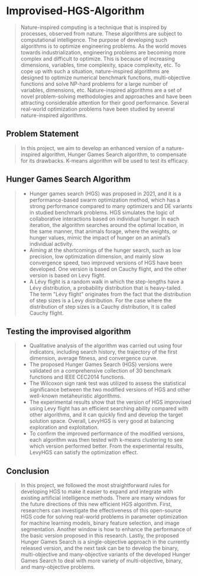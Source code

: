 # Improvised-HGS-Algorithm
> Nature-inspired computing is a technique that is inspired by processes, observed from nature. These algorithms are subject to computational intelligence. The purpose of developing such algorithms is to optimize engineering problems. As the world moves towards industrialization, engineering problems are becoming more complex and difficult to optimize. This is because of increasing dimensions, variables, time complexity, space complexity, etc. To cope up with such a situation, nature-inspired algorithms are designed to optimize numerical benchmark functions, multi-objective functions and solve NP-hard problems for a large number of variables, dimensions, etc. Nature-inspired algorithms are a set of novel problem-solving methodologies and approaches and have been attracting considerable attention for their good performance. Several real-world optimization problems have been studied by several nature-inspired algorithms. 

## Problem Statement
> In this project, we aim to develop an enhanced version of a nature-inspired algorithm, Hunger Games Search algorithm, to compensate for its drawbacks. K-means algorithm will be used to test its efficacy.

## Hunger Games Search Algorithm
>* Hunger games search (HGS) was proposed in 2021, and it is a performance-based swarm optimization method, which has a strong performance compared to many optimizers and DE variants in studied benchmark problems. HGS simulates the logic of collaborative interactions based on individual hunger.  In each iteration, the algorithm searches around the optimal location, in the same manner, that animals forage, where the weights, or hunger values, mimic the impact of hunger on an animal’s individual activity. 
>* Aiming at the shortcomings of the hunger search, such as low precision, low optimization dimension, and mainly slow convergence speed, two improved versions of HGS have been developed. One version is based on Cauchy flight, and the other version is based on Levy flight.
>* A Lévy flight is a random walk in which the step-lengths have a Lévy distribution, a probability distribution that is heavy-tailed. The term "Lévy flight" originates from the fact that the distribution of step sizes is a Levy distribution. For the case where the distribution of step sizes is a Cauchy distribution, it is called Cauchy flight. 

## Testing the improvised algorithm
> * Qualitative analysis of the algorithm was carried out using four indicators, including search history, the trajectory of the first dimension, average fitness, and convergence curve. 
> * The proposed Hunger Games Search (HGS) versions were validated on a comprehensive collection of 30 benchmark functions and IEEE CEC2014 functions. 
> * The Wilcoxon sign rank test was utilized to assess the statistical significance between the two modified versions of HGS and other well-known metaheuristic algorithms. 
> * The experimental results show that the version of HGS improvised using Levy flight has an efficient searching ability compared with other algorithms, and it can quickly find and develop the target solution space. Overall, LevyHGS is very good at balancing exploration and exploitation. 
> * To confirm the improved performance of the modified versions, each algorithm was then tested with k-means clustering to see which version performed better. From the experimental results, LevyHGS can satisfy the optimization effect.

## Conclusion
> In this project, we followed the most straightforward rules for developing HGS to make it easier to expand and integrate with existing artificial intelligence methods. There are many windows for the future directions of this new efficient HGS algorithm. First, researchers can investigate the effectiveness of this open-source HGS code for solving real-world problems in parameter optimization for machine learning models, binary feature selection, and image segmentation. Another window is how to enhance the performance of the basic version proposed in this research. Lastly, the proposed Hunger Games Search is a single-objective approach in the currently released version, and the next task can be to develop the binary, multi-objective and many-objective variants of the developed Hunger Games Search to deal with more variety of multi-objective, binary, and many-objective problems.
